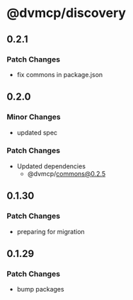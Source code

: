 # @dvmcp/discovery

## 0.2.1

### Patch Changes

- fix commons in package.json

## 0.2.0

### Minor Changes

- updated spec

### Patch Changes

- Updated dependencies
  - @dvmcp/commons@0.2.5

## 0.1.30

### Patch Changes

- preparing for migration

## 0.1.29

### Patch Changes

- bump packages
